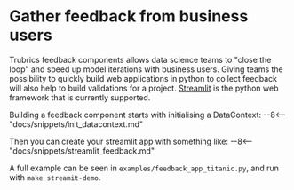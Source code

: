 # Gather feedback from business users
Trubrics feedback components allows data science teams to "close the loop" and speed up model iterations with
business users. Giving teams the possibility to quickly build web applications in python to collect feedback 
will also help to build validations for a project. [Streamlit](https://streamlit.io/) is the python web framework that
is currently supported.

Building a feedback component starts with initialising a DataContext:
--8<-- "docs/snippets/init_datacontext.md"

Then you can create your streamlit app with something like:
--8<-- "docs/snippets/streamlit_feedback.md"

A full example can be seen in `examples/feedback_app_titanic.py`, and run with `make streamit-demo`.
